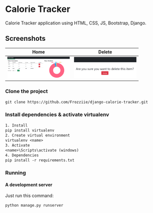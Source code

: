 # Calorie Tracker
Calorie Tracker application using HTML, CSS, JS, Bootstrap, Django.

## Screenshots
| Home | Delete |
|------|--------|
| <img src="./screenshots/ct_home.png" width="200"> | <img src="./screenshots/capture.png" width="200"> |

### Clone the project

```
git clone https://github.com/Frozziie/django-calorie-tracker.git
```

### Install dependencies & activate virtualenv

```
1. Install
pip install virtualenv
2. Create virtual environment
virtualenv <name>
3. Activate
<name>\Scripts\activate (windows)
4. Dependencies
pip install -r requirements.txt
```

### Running

#### A development server

Just run this command:

```
python manage.py runserver
```